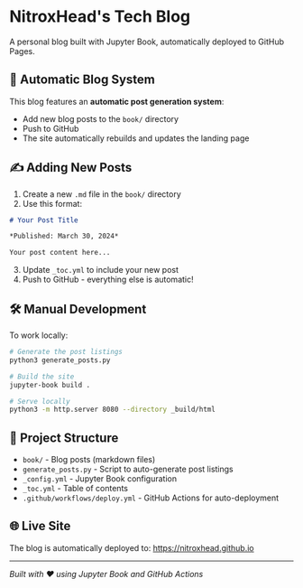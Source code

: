 # NitroxHead's Tech Blog

A personal blog built with Jupyter Book, automatically deployed to GitHub Pages.

## 🚀 Automatic Blog System

This blog features an **automatic post generation system**:
- Add new blog posts to the `book/` directory
- Push to GitHub
- The site automatically rebuilds and updates the landing page

## ✍️ Adding New Posts

1. Create a new `.md` file in the `book/` directory
2. Use this format:

```markdown
# Your Post Title

*Published: March 30, 2024*

Your post content here...
```

3. Update `_toc.yml` to include your new post
4. Push to GitHub - everything else is automatic!

## 🛠️ Manual Development

To work locally:

```bash
# Generate the post listings
python3 generate_posts.py

# Build the site
jupyter-book build .

# Serve locally
python3 -m http.server 8080 --directory _build/html
```

## 📁 Project Structure

- `book/` - Blog posts (markdown files)
- `generate_posts.py` - Script to auto-generate post listings
- `_config.yml` - Jupyter Book configuration
- `_toc.yml` - Table of contents
- `.github/workflows/deploy.yml` - GitHub Actions for auto-deployment

## 🌐 Live Site

The blog is automatically deployed to: https://nitroxhead.github.io

---

*Built with ❤️ using Jupyter Book and GitHub Actions*

